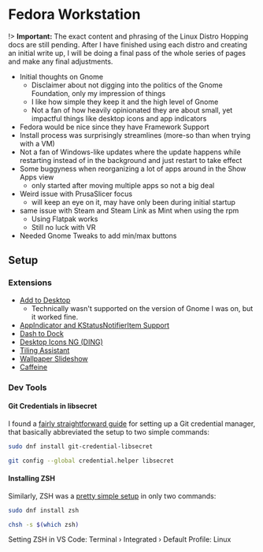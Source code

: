 # Fedora Workstation
!> **Important:** The exact content and phrasing of the Linux Distro Hopping docs are still pending. After I have finished using each distro and creating an initial write up, I will be doing a final pass of the whole series of pages and make any final adjustments.

* Initial thoughts on Gnome
  * Disclaimer about not digging into the politics of the Gnome Foundation, only my impression of things
  * I like how simple they keep it and the high level of Gnome
  * Not a fan of how heavily opinionated they are about small, yet impactful things like desktop icons and app indicators
* Fedora would be nice since they have Framework Support
* Install process was surprisingly streamlines (more-so than when trying with a VM)
* Not a fan of Windows-like updates where the update happens while restarting instead of in the background and just restart to take effect
* Some buggyness when reorganizing a lot of apps around in the Show Apps view
  *  only started after moving multiple apps so not a big deal
* Weird issue with PrusaSlicer focus
  * will keep an eye on it, may have only been during initial startup
* same issue with Steam and Steam Link as Mint when using the rpm
  * Using Flatpak works
  * Still no luck with VR
* Needed Gnome Tweaks to add min/max buttons

## Setup

### Extensions
* [Add to Desktop](https://extensions.gnome.org/extension/3240/add-to-desktop/)
  * Technically wasn't supported on the version of Gnome I was on, but it worked fine.
* [AppIndicator and KStatusNotifierItem Support](https://extensions.gnome.org/extension/615/appindicator-support/)
* [Dash to Dock](https://extensions.gnome.org/extension/307/dash-to-dock/)
* [Desktop Icons NG (DING)](https://extensions.gnome.org/extension/2087/desktop-icons-ng-ding/)
* [Tiling Assistant](https://extensions.gnome.org/extension/3733/tiling-assistant/)
* [Wallpaper Slideshow](https://extensions.gnome.org/extension/6281/wallpaper-slideshow/)
* [Caffeine](https://extensions.gnome.org/extension/517/caffeine/)

### Dev Tools
#### Git Credentials in libsecret
I found a [fairly straightforward guide](https://discussion.fedoraproject.org/t/attention-git-credential-libsecret-for-storing-git-passwords-in-the-gnome-keyring-is-now-an-extra-package/18275) for setting up a Git credential manager, that basically abbreviated the setup to two simple commands:

```bash
sudo dnf install git-credential-libsecret

git config --global credential.helper libsecret
```

#### Installing ZSH
Similarly, ZSH was a [pretty simple setup](https://fedoramagazine.org/set-zsh-fedora-system/) in only two commands:

```bash
sudo dnf install zsh

chsh -s $(which zsh)
```

Setting ZSH in VS Code: Terminal › Integrated › Default Profile: Linux